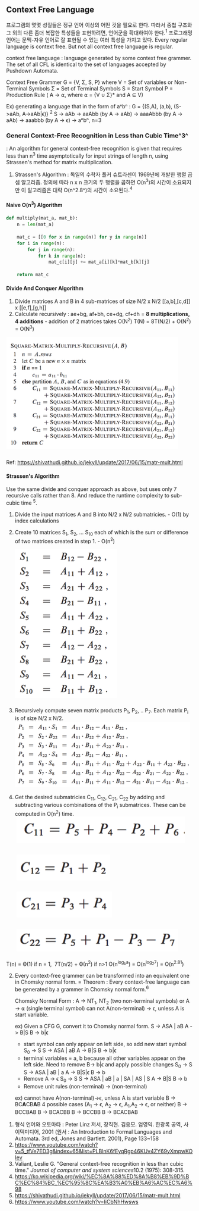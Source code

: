 ## Context Free Language

프로그램의 몇몇 성질들은 정규 언어 이상의 어떤 것을 필요로 한다. 따라서 중첩 구조와 그 외의 다른 좀더 복잡한 특성들을 표현하려면, 언어군을 확대하여야 한다.<sup>1</sup>
프로그래밍 언어는 문맥-자유 언어로 잘 표현될 수 있는 여러 특성을 가지고 있다.
Every regular language is context free. But not all context free language is regular.

context free language : language generated by some context free grammer.
The set of all CFL is identical to the set of languages accepted by Pushdown Automata.

Context Free Grammer G = {V, Σ, S, P} where
V = Set of variables or Non-Terminal Symbols
Σ = Set of Terminal Symbols
S = Start Symbol
P = Production Rule ( A -> ⍺, where ⍺ = {V ∪ Σ}* and A ⊆ V)

Ex) generating a language that in the form of aⁿbⁿ : G = {(S,A), (a,b), (S->aAb, A->aAb|ϵ)} <sup>2</sup>
S -> aAb
   -> aaAbb (by A -> aAb)
   -> aaaAbbb (by A -> aAb)
   -> aaabbb (by A -> ϵ)
   -> aⁿbⁿ, n=3



### General Context-Free Recognition in Less than Cubic Time^3^

: An algorithm for general context-free recognition is given that requires less than n<sup>3</sup> time asymptotically for input strings of length n, using Strassen's method for matrix multiplication.

1. Strassen's Algorithm : 독일의 수학자 폴커 슈트라센이 1969년에 개발한 행렬 곱셈 알고리즘. 정의에 따라 n x n 크기의 두 행렬을 곱하면 O(n<sup>3</sup>)의 시간이 소요되지만 이 알고리즘은 대략 O(n^2.8^)의 시간이 소요된다.<sup>4</sup> 


#### Naive O(n<sup>3</sup>) Algorithm
```python
def multiply(mat_a, mat_b):
    n = len(mat_a)
    
    mat_c = [[0 for x in range(n)] for y in range(n)] 
    for i in range(n):
        for j in range(n):
            for k in range(n):
                mat_c[i][j] += mat_a[i][k]*mat_b[k][j]
    
    return mat_c
```



#### Divide And Conquer Algorithm

1) Divide matrices A and B in 4 sub-matrices of size N/2 x N/2
[[a,b],[c,d]] x [[e,f],[g,h]]
2) Calculate recursively : ae+bg, af+bh, ce+dg, cf+dh
= **8 multiplications, 4 additions** - addition of 2 matrices takes O(N<sup>2</sup>)
T(N) = 8T(N/2) + O(N<sup>2</sup>) = O(N<sup>3</sup>)

![image-20181126153807702](../resource/image-20181126153807702.png)

Ref: https://shivathudi.github.io/jekyll/update/2017/06/15/matr-mult.html

#### Strassen's Algorithm

Use the same divide and conquer approach as above, but uses only 7 recursive calls rather than 8. And reduce the runtime complexity to sub-cubic time <sup>5</sup>.
1) Divide the input matrices A and B into N/2 x N/2 submatricies. - O(1) by index calculations
2) Create 10 matrices S<sub>1</sub>, S<sub>2</sub>, ... S<sub>10</sub> each of which is the sum or difference of two matrices created in step 1. - O(n<sup>2</sup>)
![image-20181126155346664](../resource/image-20181126155346664.png)

3) Recursively compute seven matrix products P<sub>1</sub>, P<sub>2</sub>, .. P<sub>7</sub>. Each matrix P<sub>i</sub> is of size N/2 x N/2. 
![image-20181126155510118](../resource/image-20181126155510118.png)

4) Get the desired submatricies C<sub>11</sub>, C<sub>12</sub>, C<sub>21</sub>, C<sub>22</sub> by adding and subtracting various combinations of the P<sub>i</sub> submatrices. These can be computed in O(n<sup>2</sup>) time.
![image-20181126160015862](../resource/image-20181126160015862.png)

T(n) = Θ(1) if n = 1,
​	  7T(n/2) + Θ(n<sup>2</sup>) if n>1
O(n<sup>log<sub>b</sub>a</sup>) = O(n<sup>log<sub>2</sub>7</sup>) = O(n<sup>2.81</sup>)

2. Every context-free grammer can be transformed into an equivalent one in Chomsky normal form. 
   = Theorem : Every context-free language can be generated by a grammer in Chomsky normal form.<sup>6</sup>

   Chomsky Normal Form : A -> NT<sub>1</sub>, NT<sub>2</sub> (two non-terminal symbols)
   or A -> ⍺ (single terminal symbol)
   can not A(non-terminal) -> ϵ, unless A is start variable.

   ex) Given a CFG G, convert it to Chomsky normal form.
   S -> ASA | aB
   A -> B|S
   B -> b|ϵ

   - start symbol can only appear on left side, so add new start symbol S<sub>0</sub> -> S
     S -> ASA | aB
     A -> B|S
     B -> b|ϵ
   - terminal variables = a, b because all other variables appear on the left side.
     Need to remove B-> b|ϵ and apply possible changes
     S<sub>0</sub> -> S
     S -> ASA | aB | a
     A -> B|S|ϵ
     B -> b
   - Remove A -> ϵ
     S<sub>0</sub> -> S
     S -> ASA | aB | a | SA | AS | S
     A -> B|S
     B -> b
   - Remove unit rules (non-terminal) -> (non-terminal)


   ex) cannot have A(non-terminal)->ϵ, unless A is start variable
   B -> BC**A**CB**A**B
   4 possible cases (A<sub>1</sub> -> ϵ, A<sub>2</sub> -> ϵ, A<sub>1</sub>,A<sub>2</sub> -> ϵ, or neither)
   B -> BCCBAB
   B -> BCACBB
   B -> BCCBB
   B -> BCACBAB



1) 형식 언어와 오토마타 : Peter Linz 저서, 장직현. 김응모. 엄영익. 한광록 공역, 사이텍미디어, 2001 (원서 : An Introduction to Formal Languages and Automata. 3rd ed, Jones and Bartlett. 2001), Page 133~158
2) https://www.youtube.com/watch?v=5_tfVe7ED3g&index=65&list=PLBlnK6fEyqRgp46KUv4ZY69yXmpwKOIev
3) Valiant, Leslie G. "General context-free recognition in less than cubic time." *Journal of computer and system sciences*10.2 (1975): 308-315.
4) https://ko.wikipedia.org/wiki/%EC%8A%88%ED%8A%B8%EB%9D%BC%EC%84%BC_%EC%95%8C%EA%B3%A0%EB%A6%AC%EC%A6%98
5) https://shivathudi.github.io/jekyll/update/2017/06/15/matr-mult.html
6) https://www.youtube.com/watch?v=IiCbNhHwsws
